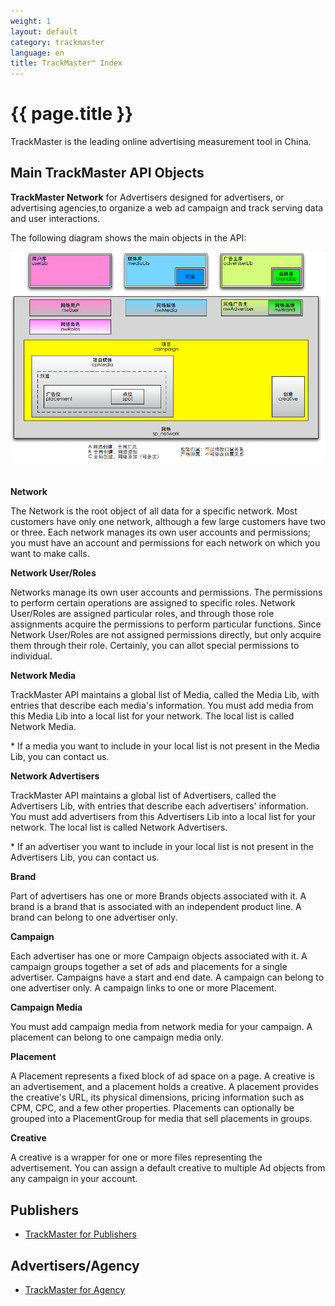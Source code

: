 ```yaml
---
weight: 1
layout: default
category: trackmaster
language: en
title: TrackMaster™ Index
---
```



# {{ page.title }}

TrackMaster is the leading online advertising measurement tool in China.


## Main TrackMaster API Objects

**TrackMaster Network** for Advertisers designed for advertisers, or advertising agencies,to organize a web ad campaign and track serving data and user interactions. 

The following diagram shows the main objects in the API:

![Trackmaster Architecture](/doc/trackmaster/v1/en/trackmaster.png "API Architecture")  
　　

**Network**  

The Network is the root object of all data for a specific network. Most customers have only one network, although a few large customers have two or three. Each network manages its own user accounts and permissions; you must have an account and permissions for each network on which you want to make calls. 

**Network User/Roles**  

Networks manage its own user accounts and permissions. The permissions to perform certain operations are assigned to specific roles. Network User/Roles are assigned particular roles, and through those role assignments acquire the permissions to perform particular functions. Since Network User/Roles are not assigned permissions directly, but only acquire them through their role. Certainly, you can allot special permissions to individual.  


**Network Media**  

TrackMaster API maintains a global list of Media, called the Media Lib, with entries that describe each media's information. You must add media from this Media Lib into a local list for your network. The local list is called Network Media. 

\* If a media you want to include in your local list is not present in the Media Lib, you can contact us.

**Network Advertisers**  

TrackMaster API maintains a global list of Advertisers, called the Advertisers Lib, with entries that describe each advertisers' information. You must add advertisers from this Advertisers Lib into a local list for your network. The local list is called Network Advertisers. 

\* If an advertiser you want to include in your local list is not present in the Advertisers Lib, you can contact us.

**Brand**  

Part of advertisers has one or more Brands objects associated with it. A brand is a brand that is associated with an independent product line. A brand can belong to one advertiser only.

**Campaign**  

Each advertiser has one or more Campaign objects associated with it. A campaign groups together a set of ads and placements for a single advertiser. Campaigns have a start and end date. A campaign can belong to one advertiser only. A campaign links to one or more Placement. 

**Campaign Media**  

You must add campaign media from network media for your campaign. A placement can belong to one campaign media only.

**Placement**  

A Placement represents a fixed block of ad space on a page. A creative is an advertisement, and a placement holds a creative. A placement provides the creative's URL, its physical dimensions, pricing information such as CPM, CPC, and a few other properties. Placements can optionally be grouped into a PlacementGroup for media that sell placements in groups.


**Creative**

A creative is a wrapper for one or more files representing the advertisement. You can assign a default creative to multiple Ad objects from any campaign in your account. 

## Publishers ##

* [TrackMaster for Publishers ](/doc/trackmaster/v1/en/publisher.html)

## Advertisers/Agency ##

* [TrackMaster for Agency ](/doc/trackmaster/v1/en/agency.html)
